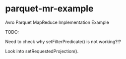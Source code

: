 # parquet-mr-example
Avro Parquet MapReduce Implementation Example

TODO:

Need to check why setFilterPredicate() is not working?!?

Look into setRequestedProjection().

